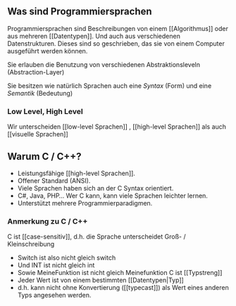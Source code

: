 ## Was sind Programmiersprachen
Programmiersprachen sind Beschreibungen von einem [[Algorithmus]] oder aus mehreren [[Datentypen]]. Und auch aus verschiedenen Datenstrukturen. Dieses sind so geschrieben, das sie von einem Computer ausgeführt werden können.

Sie erlauben die Benutzung von verschiedenen Abstraktionsleveln (Abstraction-Layer)

Sie besitzen wie natürlich Sprachen auch eine *Syntax* (Form) und eine *Semantik* (Bedeutung)

### Low Level, High Level
Wir unterscheiden [[low-level Sprachen]] , [[high-level Sprachen]] als auch [[visuelle Sprachen]]

## Warum C / C++?
+ Leistungsfähige [[high-level Sprachen]]. 
+ Offener Standard (ANSI). 
+ Viele Sprachen haben sich an der C Syntax orientiert.
+ C#, Java, PHP… Wer C kann, kann viele Sprachen leichter lernen. 
+ Unterstützt mehrere Programmierparadigmen.

### Anmerkung zu C / C++
C ist [[case-sensitiv]], d.h. die Sprache unterscheidet Groß- / Kleinschreibung
+ Switch ist also nicht gleich switch 
+ Und INT ist nicht gleich int  
+ Sowie MeineFunktion ist nicht gleich Meinefunktion 
C ist [[Typstreng]] 
+ Jeder Wert ist von einem bestimmten [[Datentypen|Typ]] 
+ d.h. kann nicht ohne Konvertierung ([[typecast]]) als Wert eines anderen Typs angesehen werden.